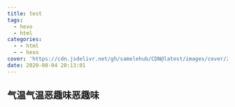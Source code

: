 ```yaml
---
title: test
tags:
  - hexo
  - html
categories:
  - - html
  - - hexo
cover: 'https://cdn.jsdelivr.net/gh/samelehub/CDN@latest/images/cover/29.jpg'
date: 2020-08-04 20:13:01
---
```


## 气温气温恶趣味恶趣味
